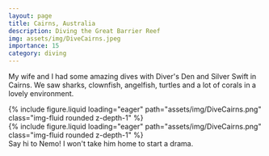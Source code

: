 ```yaml
---
layout: page
title: Cairns, Australia
description: Diving the Great Barrier Reef
img: assets/img/DiveCairns.jpeg
importance: 15
category: diving
---
```


My wife and I had some amazing dives with Diver's Den and Silver Swift in Cairns. We saw sharks, clownfish, angelfish, turtles and a lot of corals in a lovely environment.

<div class="row mt-3">
    <div class="col-sm mt-3 mt-md-0">
        {% include figure.liquid loading="eager" path="assets/img/DiveCairns.png" class="img-fluid rounded z-depth-1" %}
    </div>
    <div class="col-sm mt-3 mt-md-0">
        {% include figure.liquid loading="eager" path="assets/img/DiveCairns.png" class="img-fluid rounded z-depth-1" %}
    </div>
</div>
<div class="caption">
    Say hi to Nemo! I won't take him home to start a drama.
</div>
